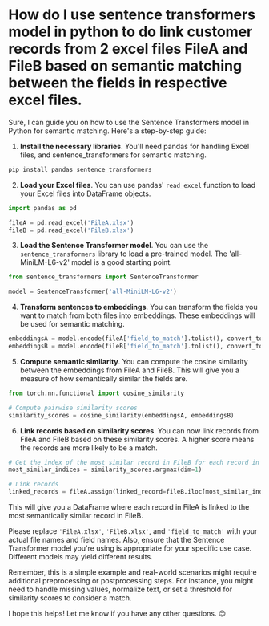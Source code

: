 # How do I use sentence transformers model in python to do link customer records from 2 excel files FileA and FileB based on semantic matching between the fields in respective excel files.

Sure, I can guide you on how to use the Sentence Transformers model in Python for semantic matching. Here's a step-by-step guide:

1. **Install the necessary libraries**. You'll need pandas for handling Excel files, and sentence_transformers for semantic matching.

```python
pip install pandas sentence_transformers
```

2. **Load your Excel files**. You can use pandas' `read_excel` function to load your Excel files into DataFrame objects.

```python
import pandas as pd

fileA = pd.read_excel('FileA.xlsx')
fileB = pd.read_excel('FileB.xlsx')
```

3. **Load the Sentence Transformer model**. You can use the `sentence_transformers` library to load a pre-trained model. The 'all-MiniLM-L6-v2' model is a good starting point.

```python
from sentence_transformers import SentenceTransformer

model = SentenceTransformer('all-MiniLM-L6-v2')
```

4. **Transform sentences to embeddings**. You can transform the fields you want to match from both files into embeddings. These embeddings will be used for semantic matching.

```python
embeddingsA = model.encode(fileA['field_to_match'].tolist(), convert_to_tensor=True)
embeddingsB = model.encode(fileB['field_to_match'].tolist(), convert_to_tensor=True)
```

5. **Compute semantic similarity**. You can compute the cosine similarity between the embeddings from FileA and FileB. This will give you a measure of how semantically similar the fields are.

```python
from torch.nn.functional import cosine_similarity

# Compute pairwise similarity scores
similarity_scores = cosine_similarity(embeddingsA, embeddingsB)
```

6. **Link records based on similarity scores**. You can now link records from FileA and FileB based on these similarity scores. A higher score means the records are more likely to be a match.

```python
# Get the index of the most similar record in FileB for each record in FileA
most_similar_indices = similarity_scores.argmax(dim=1)

# Link records
linked_records = fileA.assign(linked_record=fileB.iloc[most_similar_indices].reset_index(drop=True))
```

This will give you a DataFrame where each record in FileA is linked to the most semantically similar record in FileB.

Please replace `'FileA.xlsx'`, `'FileB.xlsx'`, and `'field_to_match'` with your actual file names and field names. Also, ensure that the Sentence Transformer model you're using is appropriate for your specific use case. Different models may yield different results. 

Remember, this is a simple example and real-world scenarios might require additional preprocessing or postprocessing steps. For instance, you might need to handle missing values, normalize text, or set a threshold for similarity scores to consider a match. 

I hope this helps! Let me know if you have any other questions. 😊

